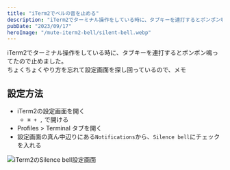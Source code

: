 ```yaml
---
title: "iTerm2でベルの音を止める"
description: "iTerm2でターミナル操作をしている時に、タブキーを連打するとポンポン鳴ってたので止めた"
pubDate: "2023/09/17"
heroImage: "/mute-iterm2-bell/silent-bell.webp"
---
```


iTerm2でターミナル操作をしている時に、タブキーを連打するとポンポン鳴ってたので止めました。  
ちょくちょくやり方を忘れて設定画面を探し回っているので、メモ

## 設定方法

- iTerm2の設定画面を開く
  - `⌘ + ,` で開ける
- Profiles > Terminal タブを開く
- 設定画面の真ん中辺りにある`Notifications`から、`Silence bell`にチェックを入れる

![iTerm2のSilence bell設定画面](/mute-iterm2-bell/silent-bell.webp)
